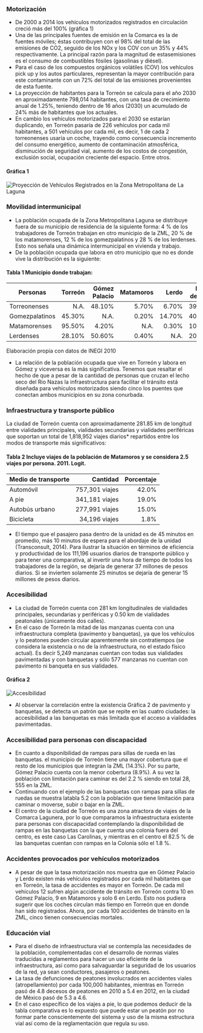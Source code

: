 
### Motorización

* De 2000 a 2014 los vehículos motorizados registrados en circulación creció más del 100% (gráfica 1)
* Una de las principales fuentes de emisión en la Comarca es la de fuentes móviles; éstas contribuyen con el 98% del total de las emisiones de CO2, seguido de los NOx y los COV con un 35% y 44% respectivamente. La principal razón para la magnitud de estasemisiones es el consumo de combustibles fósiles (gasolinas y diésel).
* Para el caso de los compuestos orgánicos volátiles (COV) los vehículos pick up y los autos particulares, representan la mayor contribución para este contaminante con un 72% del total de las emisiones provenientes de esta fuente.
* La proyección de habitantes para la Torreón se calcula para el año 2030 en aproximadamente 798,014 habitantes, con una tasa de crecimiento anual de 1.25%, teniendo dentro de 16 años (2030) un acumulado de 24% más de habitantes que los actuales.
* En cambio los vehículos motorizados para el 2030 se estarían duplicando, en Torreón pasaría de 226 vehículos por cada mil habitantes, a 501  vehículos por cada mil, es decir, 1 de cada 2 torreonenses usaría un coche, trayendo como consecuencia incremento del consumo energético, aumento de contaminación atmosférica, disminución de seguridad vial, aumento de los costos de congestión, exclusión social, ocupación creciente del espacio. Entre otros.

#### Gráfica 1

<img class="img-responsive" src="ct-movilidad-transporte/proyeccion-vehiculos-registrados-zml.png" alt="Proyección de Vehículos Registrados en la Zona Metropolitana de La Laguna">

### Movilidad intermunicipal

* La población ocupada de la Zona Metropolitana Laguna se distribuye fuera de su municipio de residencia de la siguiente forma: 4 % de los trabajadores de Torreón trabajan en otro municipio de la ZML, 20 % de los matamorenses, 12 % de los gomezpalatinos y 28 % de los lerdenses. Esto nos señala una dinámica intermunicipal en vivienda y trabajo.
* De la población ocupada que labora en otro municipio que no es donde vive la distribución es la siguiente:

#### Tabla 1 Municipio donde trabajan:

Personas       | Torreón | Gómez Palacio | Matamoros |  Lerdo | Fuera de ZML
---------------|--------:|--------------:|----------:|-------:|-------------:
Torreonenses   |    N.A. |        48.10% |     5.70% |  6.70% |       39.50%
Gomezpalatinos |  45.30% |          N.A. |     0.20% | 14.70% |       40.00%
Matamorenses   |  95.50% |         4.20% |      N.A. |  0.30% |       10.90%
Lerdenses      |  28.10% |        50.60% |     0.40% |   N.A. |       20.90%

Elaboración propia con datos de INEGI 2010

* La relación de la población ocupada que vive en Torreón y labora en Gómez y viceversa es la más significativa. Tenemos que resaltar el hecho de que a pesar de la cantidad de personas que cruzan el lecho seco del Rio Nazas la infraestructura para facilitar el tránsito está diseñada para vehículos motorizados siendo cinco los puentes que conectan ambos municipios en su zona conurbada.

### Infraestructura y transporte público

La ciudad de Torreón cuenta con aproximadamente 281.85 km de longitud entre vialidades principales, vialidades secundarias y vialidades periféricas que soportan un total de 1,818,952 viajes diarios* repartidos entre los modos de transporte más significativos:

#### Tabla 2 Incluye viajes de la población de Matamoros y se considera 2.5 viajes por persona. 2011. Logit.

Medio de transporte | Cantidad       | Porcentaje
--------------------|---------------:|-----------:
Automóvil           | 757,301 viajes |      42.0%
A pie               | 341,181 viajes |      19.0%
Autobús urbano      | 277,991 viajes |      15.0%
Bicicleta           |  34,196 viajes |       1.8%

* El tiempo que el pasajero pasa dentro de la unidad es de 45 minutos en promedio, más 10 minutos de espera para el abordaje de la unidad (Transconsult, 2014). Para ilustrar la situación en términos de eficiencia y productividad de los 111,196 usuarios diarios de transporte público y para tener una comparativa, al invertir una hora de tiempo de todos los trabajadores de la región, se dejaría de generar 37 millones de pesos diarios. Si se invierten solamente 25 minutos se dejaría de generar 15 millones de pesos diarios.

### Accesibilidad

* La ciudad de Torreón cuenta con 281 km longitudinales de vialidades principales, secundarias y periféricas y 0.50 km de vialidades peatonales (únicamente dos calles).
* En el caso de Torreón la mitad de las manzanas cuenta con una infraestructura completa (pavimento y banquetas), ya que los vehículos y lo peatones pueden circular aparentemente sin contratiempos (se considera la existencia o no de la infraestructura, no el estado físico actual). Es decir 5,249 manzanas cuentan con todas sus vialidades pavimentadas y con banquetas y sólo 577 manzanas no cuentan con pavimento ni banqueta en sus vialidades.

#### Gráfica 2

<img class="img-responsive" src="ct-movilidad-transporte/accesibilidad.png" alt="Accesibilidad">

* Al observar la correlación entre la existencia Gráfica 2  de pavimento y banquetas, se detecta un patrón que se repite en las cuatro ciudades: la accesibilidad a las banquetas es más limitada que el acceso a vialidades pavimentadas.

### Accesibilidad para personas con discapacidad

* En cuanto a disponibilidad de rampas para sillas de rueda en las banquetas. el municipio de Torreón tiene una mayor cobertura que el resto de los municipios que integran la ZML (14.3%). Por su parte, Gómez Palacio cuenta con la menor cobertura (8.9%). A su vez la población con limitación para caminar es del 2.2 % siendo en total 28, 555 en la ZML.
* Continuando con el ejemplo de las banquetas con rampas para sillas de ruedas se muestra latabla 5.2  con la población que tiene limitación para caminar o moverse, subir o bajar en la ZML.
* El centro de la ciudad de Torreón es una zona atractora de viajes de la Comarca Lagunera, por lo que comparamos la infraestructura existente para personas con discapacidad contemplando la disponibilidad de rampas en las banquetas con la que cuenta una colonia fuera del centro, es este caso Las Carolinas, y mientras en el centro el 82.5 % de las banquetas cuentan con rampas en la Colonia sólo el 1.8 %.

### Accidentes provocados por vehículos motorizados

* A pesar de que la tasa motorización nos muestra que en Gómez Palacio y Lerdo existen más vehículos registrados por cada mil habitantes que en Torreón, la tasa de accidentes es mayor en Torreón. De cada mil vehículos 12 sufren algún accidente de tránsito en Torreón contra 10 en Gómez Palacio, 9 en Matamoros y solo 6 en Lerdo. Esto nos pudiera sugerir que los coches circulan más tiempo en Torreón que en donde han sido registrados. Ahora, por cada 100 accidentes de tránsito en la ZML, cinco tienen consecuencias mortales.

### Educación vial

* Para el diseño de infraestructura vial se contempla las necesidades de la población, complementadas con el desarrollo de normas viales traducidas a reglamentos para hacer un uso eficiente de la infraestructura, así como para salvaguardar la seguridad de los usuarios de la red, ya sean conductores, pasajeros o peatones.
* La tasa de defunciones de peatones involucrados en accidentes viales (atropellamiento) por cada 100,000 habitantes, mientras en Torreón pasó de 4.8 decesos de peatones en 2010 a 5.4 en 2012, en la ciudad de México pasó de 5.3 a 4.6.
* En el caso específico de los viajes a pie, lo que podemos deducir de la tabla comparativa es lo expuesto que puede estar un peatón por no formar parte conscientemente del sistema y uso de la misma estructura vial así como de la reglamentación que regula su uso.
